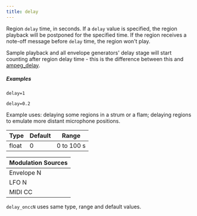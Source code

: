 ```yaml
---
title: delay
---
```

Region `delay` time, in seconds. If a `delay` value is specified, the region
playback will be postponed for the specified time. If the region receives a
note-off message before `delay` time, the region won't play.

Sample playback and all envelope generators' delay stage will start counting
after region delay time - this is the difference between this and [ampeg_delay]((eg_type)_delay).

##### Examples

```
delay=1

delay=0.2
```

Example uses: delaying some regions in a strum or a flam;
delaying regions to emulate more distant microphone positions.

| Type  | Default | Range      |
| ---   | ---     | ---        |
| float | 0       | 0 to 100 s |

| Modulation Sources
|             ---
| Envelope N | X |
| LFO N      | X |
| MIDI CC    | ✓ | delay_onccN

`delay_onccN` uses same type, range and default values.

